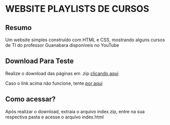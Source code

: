 # WEBSITE PLAYLISTS DE CURSOS
<div>
    <h2>Resumo</h2>
    <p>Um website simples construído com HTML e CSS, mostrando alguns cursos de TI do professor Guanabara disponíveis no YouTube</p>
    <h2>Download Para Teste</h2>
    <p>Realize o download das páginas em .zip <a href="https://drive.google.com/u/2/uc?id=1HUxGjLMwTatKOQph24ZEDd0KYNB-zNIz&export=download">clicando aqui</a></p>
    <p>Caso o link acima não funcione, tente <a href="https://drive.google.com/file/d/1HUxGjLMwTatKOQph24ZEDd0KYNB-zNIz/view?usp=sharing">por aqui</a></p>
    <h2>Como acessar?</h2>
    <p>Após realizar o download, extraia o arquivo index.zip, entre na sua respectiva pasta e acesse o arquivo index.html</p>
</div>
